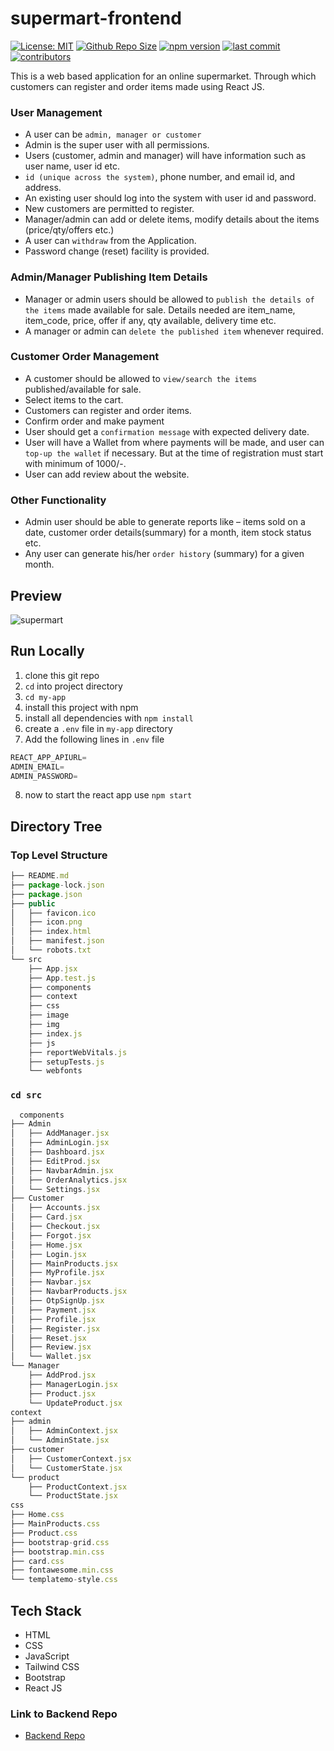 # supermart-frontend
[![License: MIT](https://img.shields.io/bower/l/bootstrap)](https://github.com/pavas23/supermart-frontend)
[![Github Repo Size](https://img.shields.io/github/repo-size/pavas23/supermart-frontend)](https://github.com/pavas23/supermart-frontend)
[![npm version](https://img.shields.io/npm/v/npm)](https://github.com/pavas23/supermart-frontend)
[![last commit](https://img.shields.io/github/last-commit/pavas23/supermart-frontend)](https://github.com/pavas23/supermart-frontend)
[![contributors](https://img.shields.io/github/contributors/pavas23/supermart-frontend)](https://github.com/pavas23/supermart-frontend)


This is a web based application for an online supermarket. Through which customers can register and order items made using React JS.

### User Management
  - A user can be ```admin, manager or customer```
  - Admin is the super user with all permissions.
  - Users (customer, admin and manager) will have information such as user name, user id etc.
  - ```id (unique across the system)```, phone number, and email id, and address.
  - An existing user should log into the system with user id and password.
  - New customers are permitted to register.
  - Manager/admin can add or delete items, modify details about the items (price/qty/offers etc.)
  - A user can ```withdraw``` from the Application.
  - Password change (reset) facility is provided.

### Admin/Manager Publishing Item Details
  - Manager or admin users should be allowed to ```publish the details of the items``` made available for sale. Details needed are item_name, item_code, price, offer if any, qty available, delivery time etc.
  - A manager or admin can ```delete the published item``` whenever required.

### Customer Order Management
  - A customer should be allowed to ```view/search the items``` published/available for sale.
  - Select items to the cart.
  - Customers can register and order items.
  - Confirm order and make payment
  - User should get a ```confirmation message``` with expected delivery date.
  - User will have a Wallet from where payments will be made, and user can ```top-up the wallet``` if necessary. But at the time of registration must start with minimum of 1000/-.
  - User can add review about the website.

### Other Functionality
  - Admin user should be able to generate reports like – items sold on a date, customer order details(summary) for a month, item stock status etc.
  - Any user can generate his/her ```order history``` (summary) for a given month.


## Preview
![supermart](https://github.com/pavas23/supermart-frontend/assets/97559428/80431fd0-6826-452b-a2d4-de83463462b6)


## Run Locally

1. clone this git repo <br/>
2. ```cd``` into project directory <br/>
3. ```cd my-app```
4. install this project with npm <br/>
5. install all dependencies with ```npm install``` <br/>
6. create a ```.env``` file in ```my-app``` directory
7. Add the following lines in ```.env``` file
```js
REACT_APP_APIURL=
ADMIN_EMAIL=
ADMIN_PASSWORD=
```
8. now to start the react app use ```npm start``` <br/>

## Directory Tree

### Top Level Structure
```jsx
├── README.md
├── package-lock.json
├── package.json
├── public
│   ├── favicon.ico
│   ├── icon.png
│   ├── index.html
│   ├── manifest.json
│   └── robots.txt
└── src
    ├── App.jsx
    ├── App.test.js
    ├── components
    ├── context
    ├── css
    ├── image
    ├── img
    ├── index.js
    ├── js
    ├── reportWebVitals.js
    ├── setupTests.js
    └── webfonts
```

### ```cd src```
```jsx
  components
├── Admin
│   ├── AddManager.jsx
│   ├── AdminLogin.jsx
│   ├── Dashboard.jsx
│   ├── EditProd.jsx
│   ├── NavbarAdmin.jsx
│   ├── OrderAnalytics.jsx
│   └── Settings.jsx
├── Customer
│   ├── Accounts.jsx
│   ├── Card.jsx
│   ├── Checkout.jsx
│   ├── Forgot.jsx
│   ├── Home.jsx
│   ├── Login.jsx
│   ├── MainProducts.jsx
│   ├── MyProfile.jsx
│   ├── Navbar.jsx
│   ├── NavbarProducts.jsx
│   ├── OtpSignUp.jsx
│   ├── Payment.jsx
│   ├── Profile.jsx
│   ├── Register.jsx
│   ├── Reset.jsx
│   ├── Review.jsx
│   └── Wallet.jsx
└── Manager
    ├── AddProd.jsx
    ├── ManagerLogin.jsx
    ├── Product.jsx
    └── UpdateProduct.jsx
context
├── admin
│   ├── AdminContext.jsx
│   └── AdminState.jsx
├── customer
│   ├── CustomerContext.jsx
│   └── CustomerState.jsx
└── product
    ├── ProductContext.jsx
    └── ProductState.jsx
css
├── Home.css
├── MainProducts.css
├── Product.css
├── bootstrap-grid.css
├── bootstrap.min.css
├── card.css
├── fontawesome.min.css
└── templatemo-style.css
```

## Tech Stack
- HTML
- CSS
- JavaScript
- Tailwind CSS
- Bootstrap
- React JS

### Link to Backend Repo
  - <a href = "https://github.com/pavas23/supermart-backend">Backend Repo</a>
